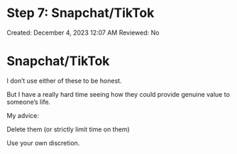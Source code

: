 # Step 7: Snapchat/TikTok

Created: December 4, 2023 12:07 AM
Reviewed: No

# Snapchat/TikTok

I don’t use either of these to be honest.

But I have a really hard time seeing how they could provide genuine value to someone’s life.

My advice:

Delete them (or strictly limit time on them)

Use your own discretion.